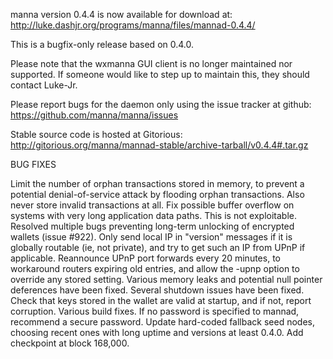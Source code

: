 manna version 0.4.4 is now available for download at:
http://luke.dashjr.org/programs/manna/files/mannad-0.4.4/

This is a bugfix-only release based on 0.4.0.

Please note that the wxmanna GUI client is no longer maintained nor supported. If someone would like to step up to maintain this, they should contact Luke-Jr.

Please report bugs for the daemon only using the issue tracker at github:
https://github.com/manna/manna/issues

Stable source code is hosted at Gitorious:
http://gitorious.org/manna/mannad-stable/archive-tarball/v0.4.4#.tar.gz

BUG FIXES

Limit the number of orphan transactions stored in memory, to prevent a potential denial-of-service attack by flooding orphan transactions. Also never store invalid transactions at all.
Fix possible buffer overflow on systems with very long application data paths. This is not exploitable.
Resolved multiple bugs preventing long-term unlocking of encrypted wallets (issue #922).
Only send local IP in "version" messages if it is globally routable (ie, not private), and try to get such an IP from UPnP if applicable.
Reannounce UPnP port forwards every 20 minutes, to workaround routers expiring old entries, and allow the -upnp option to override any stored setting.
Various memory leaks and potential null pointer deferences have been
fixed.
Several shutdown issues have been fixed.
Check that keys stored in the wallet are valid at startup, and if not,
report corruption.
Various build fixes.
If no password is specified to mannad, recommend a secure password.
Update hard-coded fallback seed nodes, choosing recent ones with long uptime and versions at least 0.4.0.
Add checkpoint at block 168,000.

